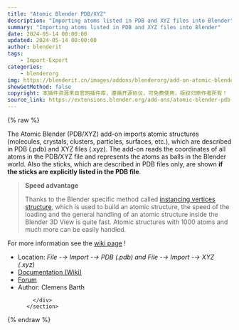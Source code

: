 ```yaml
---
title: "Atomic Blender PDB/XYZ"
description: "Importing atoms listed in PDB and XYZ files into Blender"
summary: "Importing atoms listed in PDB and XYZ files into Blender"
date: 2024-05-14 00:00:00
updated: 2024-05-14 00:00:00
author: blenderit
tags: 
    - Import-Export
categories:
    - blenderorg
img: https://blenderit.cn/images/addons/blenderorg/add-on-atomic-blender-pdb-xyz-v1.9.1.png
showGetMethod: false
copyright: 本插件资源来自官网插件库，遵循开源协议，可免费使用，版权归原作者所有！
source_link: https://extensions.blender.org/add-ons/atomic-blender-pdb-xyz/
---
```


{% raw %}
<section id="about" class="mt-3">
            <div class="box style-rich-text">
              <p>The Atomic Blender (PDB/XYZ) add-on imports atomic structures (molecules, crystals, clusters, particles, surfaces, etc.), which are described in PDB (.pdb) and XYZ files (.xyz). The add-on reads the coordinates of all atoms in the PDB/XYZ file and represents the atoms as balls in the Blender world. Also the sticks, which are described in PDB files only, are shown <strong>if the sticks are explicitly listed in the PDB file</strong>.</p>
<blockquote>
<p><strong>Speed advantage</strong></p>
<p>Thanks to the Blender specific method called 
<a rel="nofollow noopener noreferrer external" target="_blank" href="https://docs.blender.org/manual/en/latest/scene_layout/object/properties/instancing/verts.html">instancing vertices structure</a>,
which is used to build an atomic structure, the speed of the loading
and the general handling of an atomic structure inside the Blender 3D View
is quite fast. Atomic structures with 1000 atoms and much more
can be easily handled.</p>
</blockquote>
<p>For more information see the <a rel="nofollow noopener noreferrer external" target="_blank" href="https://projects.blender.org/extensions/io_mesh_atomic/wiki/Home">wiki page</a> !</p>
<ul>
<li>Location: <em>File -→ Import -→ PDB (.pdb) and File -→ Import -→ XYZ (.xyz)</em></li>
<li><a rel="nofollow noopener noreferrer external" target="_blank" href="https://projects.blender.org/extensions/io_mesh_atomic/wiki/Home">Documentation (Wiki)</a></li>
<li><a rel="nofollow noopener noreferrer external" target="_blank" href="https://blenderartists.org/t/atomic-blender-pdb-xyz-for-blender-2-8-and-higher/1197801">Forum</a></li>
<li>Author: Clemens Barth</li>
</ul>

            </div>
          </section>
<div style="display: none">blenderorg</div>
{% endraw %}